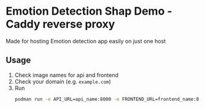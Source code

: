 # Emotion Detection Shap Demo - Caddy reverse proxy

Made for hosting Emotion detection app easily on just one host

## Usage

1. Check image names for api and frontend
2. Check your domain (e.g. `example.com`)
3. Run
   ```sh
   podman run -e API_URL=api_name:8000 -e FRONTEND_URL=frontend_name:80 -p 8080:80 -e DOMAIN=example.com pgronkievitz/caddy:test
   ```
